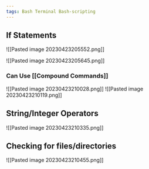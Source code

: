 ```yaml
---
tags: Bash Terminal Bash-scripting
---
```


## If Statements
![[Pasted image 20230423205552.png]]

![[Pasted image 20230423205645.png]]

### Can Use [[Compound Commands]]
![[Pasted image 20230423210028.png]]
![[Pasted image 20230423210119.png]]

## String/Integer Operators
![[Pasted image 20230423210335.png]]

## Checking for files/directories
![[Pasted image 20230423210455.png]]

